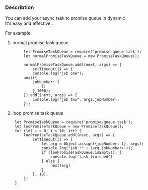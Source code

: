 ### Describtion
You can add your async task to promise queue in dynamic .  
It's easy and effective .

For example:  
1. normal promise task queue
	
			let PromiseTaskQueue = require('promise-queue-task');
			let normalPromiseTaskQueue = new PromiseTaskQueue();
	
			normalPromiseTaskQueue.add((next, args) => {
	    		setTimeout(() => {
	        	console.log("job one");
	       	next({
	            jobNumber: 1
	        		})
	    		},1000);
			}).add((next, args) => {
	    		console.log("job two", args.jobNumber);
			}); 
	
2. loop promise task queue

		let PromiseTaskQueue = require('promise-queue-task');
		let looPromiseTaskQueue = new PromiseTaskQueue();
		for (let i = 0; i < 10; i++) {
    		looPromiseTaskQueue.add((next, args) => {
        		setTimeout(() => {
            		let arg = Object.assign({jobNumber: 1}, args);
            		console.log("job :" + (arg.jobNumber++));
            		if (looPromiseTaskQueue.isEmpty()) {
                		console.log('task finished')
            		} else {
                		next(arg)
            		}
        		}, 10);
    		})
		}

